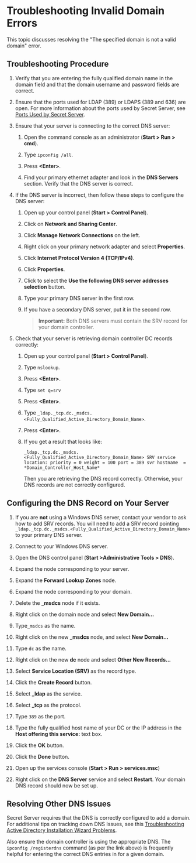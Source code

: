 [title]: # (Troubleshooting Invalid Domain Errors)
[tags]: # (troubleshooting, workaround, domain errors)
[priority]: # (1000)
[redirect]: # "SSDomainNotValidError"

# Troubleshooting Invalid Domain Errors

This topic discusses resolving the "The specified domain is not a valid domain" error.

## Troubleshooting Procedure

1. Verify that you are entering the fully qualified domain name in the domain field and that the domain username and password fields are correct.

1. Ensure that the ports used for LDAP (389) or LDAPS (389 and 636) are open. For more information about the ports used by Secret Server, see [Ports Used by Secret Server](../../networking/secret-server-ports/index.md).

1. Ensure that your server is connecting to the correct DNS server:

   1. Open the command console as an administrator (**Start \> Run \> cmd**).

   1. Type `ipconfig /all`.

   1. Press **\<Enter\>**.

   1. Find your primary ethernet adapter and look in the **DNS Servers** section. Verify that the DNS server is correct.

1. If the DNS server is incorrect, then follow these steps to configure the DNS server:

   1. Open up your control panel (**Start \> Control Panel**).

   1. Click on **Network and Sharing Center**.

   1. Click **Manage Network Connections** on the left.

   1. Right click on your primary network adapter and select **Properties**.

   1. Click **Internet Protocol Version 4 (TCP/IPv4)**.

   1. Click **Properties**.

   1. Click to select the **Use the following DNS server addresses selection** button.

   1. Type your primary DNS server in the first row.

   1. If you have a secondary DNS server, put it in the second row.

      > **Important:** Both DNS servers must contain the SRV record for your domain controller.

4. Check that your server is retrieving domain controller DC records correctly:

   1. Open up your control panel (**Start \> Control Panel**).

   1. Type `nslookup`.

   1. Press **\<Enter\>**.

   1. Type `set q=srv`

   1. Press **\<Enter\>**.

   1. Type `_ldap._tcp.dc._msdcs.<Fully_Qualified_Active_Directory_Domain_Name>`.

   1. Press **\<Enter\>**.

   1. If you get a result that looks like:

      `_ldap._tcp.dc._msdcs.<Fully_Qualified_Active_Directory_Domain_Name> SRV service location:
        priority = 0
        weight = 100
        port = 389
        svr hostname  = *Domain_Controller_Host_Name*`

      Then you are retrieving the DNS record correctly. Otherwise, your DNS records are not correctly configured.

## Configuring the DNS Record on Your Server


1. If you are **not** using a Windows DNS server, contact your vendor to ask how to add SRV records. You will need to add a SRV record pointing `_ldap._tcp.dc._msdcs.<Fully_Qualified_Active_Directory_Domain_Name>` to your primary DNS server.

1. Connect to your Windows DNS server.

1. Open the DNS control panel (**Start \>Administrative Tools \> DNS**).

1. Expand the node corresponding to your server.

1. Expand the **Forward Lookup Zones** node.

1. Expand the node corresponding to your domain.

1. Delete the **\_msdcs** node if it exists.

1. Right click on the domain node and select **New Domain...**

1. Type`_msdcs` as the name.

1. Right click on the new **\_msdcs** node, and select **New Domain...**

1. Type `dc` as the name.

1. Right click on the new **dc** node and select **Other New Records...**

1. Select **Service Location (SRV)** as the record type.

1. Click the **Create Record** button.

1. Select **\_ldap** as the service.

1. Select **\_tcp** as the protocol.

1. Type `389` as the port.

1. Type the fully qualified host name of your DC or the IP address in the **Host offering this service:** text box.

1. Click the **OK** button.

1. Click the **Done** button.

1. Open up the services console (**Start \> Run \> services.msc**)

1. Right click on the **DNS Server** service and select **Restart**. Your domain DNS record should now be set up.

## Resolving Other DNS Issues

Secret Server requires that the DNS is correctly configured to add a domain. For additional tips on tracking down DNS Issues, see this [Troubleshooting Active Directory Installation Wizard Problems](http://technet.microsoft.com/en-us/library/bb727058.aspx).

Also ensure the domain controller is using the appropriate DNS. The `ipconfig /registerdns` command (as per the link above) is frequently helpful for entering the correct DNS entries in for a given domain.

